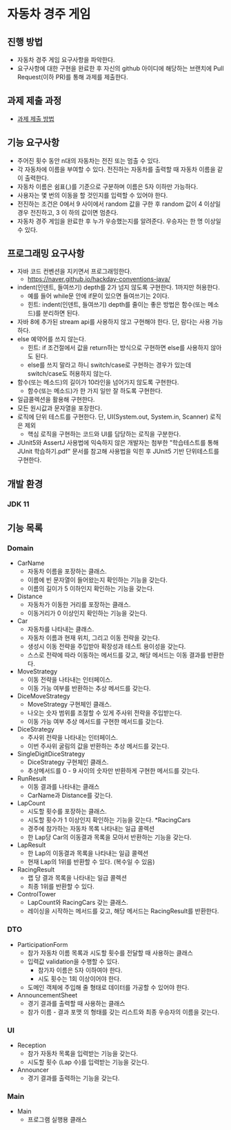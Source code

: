 # 자동차 경주 게임
## 진행 방법
* 자동차 경주 게임 요구사항을 파악한다.
* 요구사항에 대한 구현을 완료한 후 자신의 github 아이디에 해당하는 브랜치에 Pull Request(이하 PR)를 통해 과제를 제출한다.

## 과제 제출 과정
* [과제 제출 방법](https://github.com/next-step/nextstep-docs/tree/master/precourse)

## 기능 요구사항
* 주어진 횟수 동안 n대의 자동차는 전진 또는 멈출 수 있다.
* 각 자동차에 이름을 부여할 수 있다. 전진하는 자동차를 출력할 때 자동차 이름을 같이 출력한다.
* 자동차 이름은 쉼표(,)를 기준으로 구분하며 이름은 5자 이하만 가능하다.
* 사용자는 몇 번의 이동을 할 것인지를 입력할 수 있어야 한다. 
* 전진하는 조건은 0에서 9 사이에서 random 값을 구한 후 random 값이 4 이상일 경우 전진하고, 3 이
 하의 값이면 멈춘다. 
* 자동차 경주 게임을 완료한 후 누가 우승했는지를 알려준다. 우승자는 한 명 이상일 수 있다.

## 프로그래밍 요구사항
* 자바 코드 컨벤션을 지키면서 프로그래밍한다.
  * https://naver.github.io/hackday-conventions-java/
* indent(인덴트, 들여쓰기) depth를 2가 넘지 않도록 구현한다. 1까지만 허용한다.
  * 예를 들어 while문 안에 if문이 있으면 들여쓰기는 2이다. 
  * 힌트: indent(인덴트, 들여쓰기) depth를 줄이는 좋은 방법은 함수(또는 메소드)를 분리하면 된다.
* 자바 8에 추가된 stream api를 사용하지 않고 구현해야 한다. 단, 람다는 사용 가능하다.
* else 예약어를 쓰지 않는다.
  * 힌트: if 조건절에서 값을 return하는 방식으로 구현하면 else를 사용하지 않아도 된다.
  * else를 쓰지 말라고 하니 switch/case로 구현하는 경우가 있는데 switch/case도 허용하지 않는다.
* 함수(또는 메소드)의 길이가 10라인을 넘어가지 않도록 구현한다.
  * 함수(또는 메소드)가 한 가지 일만 잘 하도록 구현한다.
* 일급콜렉션을 활용해 구현한다. 
* 모든 원시값과 문자열을 포장한다. 
* 로직에 단위 테스트를 구현한다. 단, UI(System.out, System.in, Scanner) 로직은 제외
    * 핵심 로직을 구현하는 코드와 UI를 담당하는 로직을 구분한다.
* JUnit5와 AssertJ 사용법에 익숙하지 않은 개발자는 첨부한 "학습테스트를 통해 JUnit 학습하기.pdf" 문서를 참고해 사용법을 익힌 후 JUnit5 기반 단위테스트를 구현한다.

## 개발 환경
### JDK 11

## 기능 목록
### Domain
* CarName
  * 자동차 이름을 포장하는 클래스. 
  * 이름에 빈 문자열이 들어왔는지 확인하는 기능을 갖는다.
  * 이름의 길이가 5 이하인지 확인하는 기능을 갖는다.
* Distance
  * 자동차가 이동한 거리를 포장하는 클래스.
  * 이동거리가 0 이상인지 확인하는 기능을 갖는다.
* Car
  * 자동차를 나타내는 클래스.
  * 자동차 이름과 현재 위치, 그리고 이동 전략을 갖는다.
  * 생성시 이동 전략을 주입받아 확장성과 테스트 용이성을 갖는다.
  * 스스로 전략에 따라 이동하는 메서드를 갖고, 해당 메서드는 이동 결과를 반환한다.
* MoveStrategy
  * 이동 전략을 나타내는 인터페이스.
  * 이동 가능 여부를 반환하는 추상 메서드를 갖는다.
* DiceMoveStrategy
  * MoveStrategy 구현체인 클래스.
  * 나오는 숫자 범위를 조절할 수 있게 주사위 전략을 주입받는다.
  * 이동 가능 여부 추상 메서드를 구현한 메서드를 갖는다.
* DiceStrategy
  * 주사위 전략을 나타내는 인터페이스.
  * 이번 주사위 굴림의 값을 반환하는 추상 메서드를 갖는다.
* SingleDigitDiceStrategy
  * DiceStrategy 구현체인 클래스.
  * 추상메서드를 0 - 9 사이의 숫자만 반환하게 구현한 메서드를 갖는다.
* RunResult
  * 이동 결과를 나타내는 클래스
  * CarName과 Distance를 갖는다.
* LapCount
  * 시도할 횟수를 포장하는 클래스.
  * 시도할 횟수가 1 이상인지 확인하는 기능을 갖는다.
*RacingCars
  * 경주에 참가하는 자동차 목록 나타내는 일급 콜렉션
  * 한 Lap당 Car의 이동결과 목록을 모아서 반환하는 기능을 갖는다.
* LapResult
  * 한 Lap의 이동결과 목록을 나타내는 일급 콜렉션
  * 현재 Lap의 1위를 반환할 수 있다. (복수일 수 있음)
* RacingResult
  * 랩 당 결과 목록을 나타내는 일급 콜렉션
  * 최종 1위를 반환할 수 있다.
* ControlTower
  * LapCount와 RacingCars 갖는 클래스.
  * 레이싱을 시작하는 메서드를 갖고, 해당 메서드는 RacingResult를 반환한다.
### DTO

* ParticipationForm
  * 참가 자동차 이름 목록과 시도할 횟수를 전달할 때 사용하는 클래스
  * 입력값 validation을 수행할 수 있다.
    * 참가자 이름은 5자 이하여야 한다.
    * 시도 횟수는 1회 이상이어야 한다.
  * 도메인 객체에 주입해 줄 형태로 데이터를 가공할 수 있어야 한다.
* AnnouncementSheet
  * 경기 결과를 출력할 때 사용하는 클래스
  * 참가 이름 - 결과 포맷 의 형태를 갖는 리스트와 최종 우승자의 이름을 갖는다.

### UI
* Reception
  * 참가 자동차 목록을 입력받는 기능을 갖는다.
  * 시도할 횟수 (Lap 수)를 입력받는 기능을 갖는다.
* Announcer
  * 경기 결과를 출력하는 기능을 갖는다.

### Main
* Main
  * 프로그램 실행용 클래스
